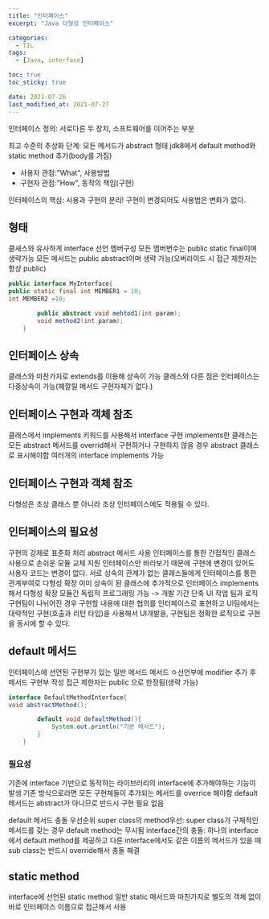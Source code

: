 ```yaml
---
title: "인터페이스"
excerpt: "Java 다형성 인터페이스"

categories:
  - TIL
tags:
  - [Java, interface]

toc: true
toc_sticky: true

date: 2021-07-26
last_modified_at: 2021-07-27
---
```


인터페이스 정의: 서로다른 두 장치, 소프트웨어를 이어주는 부분

최고 수준의 추상화 단계: 모든 메서드가 abstract 형태
jdk8에서 default method와 static method 추가(body를 가짐)

- 사용자 관점:"What", 사용방법
- 구현자 관점:"How", 동작의 책임(구현)

인터페이스의 핵심: 사용과 구현의 분리!
구현이 변경되어도 사용법은 변화가 없다.

## 형태

클새스와 유사하게 interface 선언
멤버구성
모든 멤버변수는 public static final이며 생략가능
모든 메서드는 public abstract이며 생략 가능(오버라이드 시 접근 제한자는 항상 public)

```java
public interface MyInterface{
public static final int MEMBER1 = 10;
int MEMBER2 =10;

        public abstract void mehtod1(int param);
        void method2(int param);
    }
```

## 인터페이스 상속

클래스와 마찬가지로 extends를 이용해 상속이 가능
클래스와 다른 점은 인터페이스는 다중상속이 가능(헤깔릴 메서드 구현자체가 없다.)

## 인터페이스 구현과 객체 참조

클래스에서 implements 키워드를 사용해서 interface 구현
implements한 클래스는
모든 abstract 메서드를 overrid해서 구현하거나
구현하지 않을 경우 abstract 클래스로 표시해야함
여러개의 interface implements 가능

## 인터페이스 구현과 객체 참조

다형성은 조상 클래스 뿐 아니라 조상 인터페이스에도 적용될 수 있다.

## 인터페이스의 필요성

구현의 강제로 표준화 처리
abstract 메서드 사용
인터페이스를 통한 간접적인 클래스 사용으로 손쉬운 모듈 교체 지원
인터페이스만 바라보기 때문에 구현에 변경이 있어도 사용자 코드는 변경이 없다.
서로 상속의 관계가 없는 클래스들에게 인터페이스를 통한 관계부여로 다형성 확장
이미 상속이 된 클래스에 추가적으로 인터페이스 implements해서 다형성 확장
모듈간 독립적 프로그래밍 가능 -> 개발 기간 단축
UI 작업 팀과 로직 구현팀이 나뉘어진 경우 구현할 내용에 대한 협의를 인터페이스로 표현하고 UI팀에서는 대략적인 구현(호출과 리턴 타입)을 사용해서 UI개발을, 구현팀은 정확한 로직으로 구현을 동시에 할 수 있다.

## default 메서드

인터페이스에 선언된 구현부가 있는 일반 메서드
메서드 ㅇ선언부에 modifier 추가 후 메서드 구현부 작성
접근 제한자는 public 으로 한정됨(생략 가능)

```java
interface DefaultMethodInterface{
void abstractMethod();

        default void defaultMethod(){
            System.out.println("기본 메서드");
        }
    }
```

### 필요성

기존에 interface 기반으로 동작하는 라이브러리의 interface에 추가해야하는 기능이 발생
기존 방식으로라면 모든 구현체들이 추가되는 메서드를 overrice 해야함
default 메서드는 abstract가 아니므로 반드시 구현 필요 없음

default 메서드 충돌
우선순위
super class의 method우선: super class가 구체적인 메서드를 갖는 경우 default method는 무시됨
interface간의 충돌: 하나의 interface에서 default method를 제공하고 다른 interface에서도 같은 이름의 메서드가 있을 때 sub class는 반드시 override해서 충돌 해결

## static method

interface에 선언된 static method
일반 static 메서드와 마찬가지로 별도의 객체 없이 바로 인터페이스 이름으로 접근해서 사용
